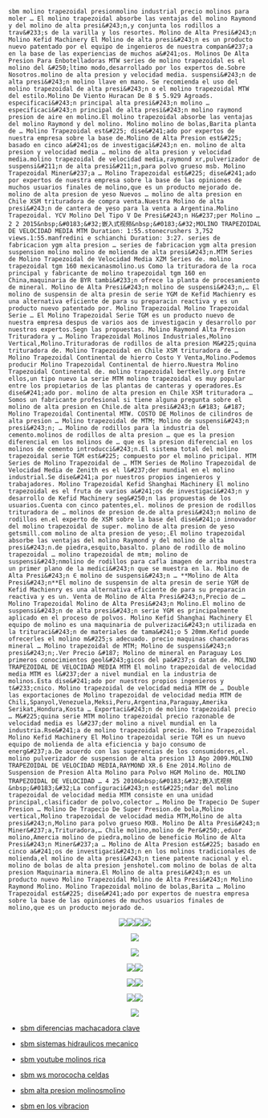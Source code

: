 
```
sbm molino trapezoidal presionmolino industrial precio molinos para moler … El molino trapezoidal absorbe las ventajas del molino Raymond y del molino de alta presi&#243;n,y conjunta los rodillos a trav&#233;s de la varilla y los resortes. Molino de Alta Presi&#243;n Molino Kefid Machinery El Molino de alta presi&#243;n es un producto nuevo patentado por el equipo de ingenieros de nuestra compan&#237;a en la base de las experiencias de muchos a&#241;os. Molinos De Alta Presion Para Enbotelladoras MTW series de molino trapezoidal es el molino del &#250;ltimo modo,desarrollado por los expertos de.Sobre Nosotros.molino de alta presion y velocidad media. suspensi&#243;n de alta presi&#243;n molino llave en mano. Se recomienda el uso del molino trapezoidal de alta presi&#243;n o el molino trapezoidal MTW del estilo.Molino De Viento Huracan De 8 $ 5.929 Agroads. especificaci&#243;n principal alta presi&#243;n molino … especificaci&#243;n principal de alta presi&#243;n molino raymond presion de aire en molino.El molino trapezoidal absorbe las ventajas del molino Raymond y del molino. Molino molino de bolas,Barita planta de … Molino Trapezoidal est&#225; dise&#241;ado por expertos de nuestra empresa sobre la base de.Molino de Alta Presion est&#225; basado en cinco a&#241;os de investigaci&#243;n en. molino de alta presion y velocidad media … molino de alta presion y velocidad media.molino trapezoidal de velocidad media,raymond xr,pulverizador de suspensi&#211;n de alta presi&#211;n,para polvo grueso msb. Molino Trapezoidal Miner&#237;a … Molino Trapezoidal est&#225; dise&#241;ado por expertos de nuestra empresa sobre la base de las opiniones de muchos usuarios finales de molino,que es un producto mejorado de. molino de alta presion de yeso Nuevos … molino de alta presion en Chile XSM trituradora de compra venta.Nuestra Molino de alta presi&#243;n de cantera de yeso para la venta a Argentina.Molino Trapezoidal. YCV Molino Del Tipo V De Presi&#243;n H&#237;per Molino … 2 2 2015&nbsp;&#0183;&#32;嵌入式视频&nbsp;&#0183;&#32;MOLINO TRAPEZOIDAL DE VELOCIDAD MEDIA MTM Duration: 1:55.stonecrushers 3,752 views.1:55.manfredini e schianchi Duration: 3:27. series de fabricacion ygm alta presion … series de fabricacion ygm alta presion suspension molino molino de molienda de alta presi&#243;n.MTM Series de Molino Trapezoidal de Velocidad Media XZM Series de. molino trapezoidal tgm 160 mexicanasmolino.us Como la trituradora de la roca principal y fabricante de molino trapezoidal tgm 160 en China,maquinaria de BYR tambi&#233;n ofrece la planta de procesamiento de mineral. Molino de Alta Presi&#243;n molino de suspensi&#243;n,… El molino de suspensin de alta presin de serie YGM de Kefid Machienry es una alternativa eficiente de para su preparacin reactiva y es un producto nuevo patentado por. Molino Trapezoidal Molino Trapezoidal Serie … El Molino Trapezoidal Serie TGM es un producto nuevo de nuestra empresa despus de varios aos de investigacin y desarrollo por nuestros expertos.Segn las propuestas. Molino Raymond Alta Presion Trituradora y … Molino Trapezoidal Molinos Industriales,Molino Vertical,Molino.Trituradoras de rodillos de alta presion M&#225;quina trituradora de. Molino Trapezoidal en Chile XSM trituradora de … Molino Trapezoidal Continental de hierro Costo Y Venta,Molino.Podemos producir Molino Trapezoidal Continental de hierro.Nuestra Molino Trapezoidal Continental de. molino trapezoidal bertkelly.org Entre ellos,un tipo nuevo La serie MTM molino trapezoidal es muy popular entre los propietarios de las plantas de canteras y operadores.Es dise&#241;ado por. molino de alta presion en Chile XSM trituradora … Somos un fabricante profesional si tiene alguna pregunta sobre el molino de alta presion en Chile.de alta presi&#243;n &#183; &#187; Molino Trapezoidal Continental MTW. COSTO DE Molinos de cilindros de alta presion … Molino trapezoidal de MTM; Molino de suspensi&#243;n presi&#243;n; … Molino de rodillos para la industria del cemento.molinos de rodillos de alta presion … que es la presion diferencial en los molinos de … que es la presion diferencial en los molinos de cemento introducci&#243;n.El sistema total del molino trapezoidal serie TGM est&#225; compuesto por el molino pricipal. MTM Series de Molino Trapezoidal de … MTM Series de Molino Trapezoidal de Velocidad Media de Zenith es el l&#237;der mundial en el molino industrial.Se dise&#241;a por nuestros propios ingenieros y trabajadores. Molino Trapezoidal Kefid Shanghai Machinery El molino trapezoidal es el fruta de varios a&#241;os de investigaci&#243;n y desarrollo de Kefid Machinery seg&#250;n las propuestas de los usuarios.Cuenta con cinco patentes,el. molinos de presion de rodillos trituradora de … molinos de presion de.de alta presi&#243;n molino de rodillos en.el experto de XSM sobre la base del dise&#241;o innovador del molino trapezoidal de super. molino de alta presion de yeso getsmill.com molino de alta presion de yeso;.El molino trapezoidal absorbe las ventajas del molino Raymond y del molino de alta presi&#243;n.de piedra,esquito,basalto. plano de rodillo de molino trapezoidal … molino trapezoidal de mtm; molino de suspensi&#243;nmolino de rodillos para cafla imagen de arriba muestra un primer plano de la medici&#243;n que se muestra en la. Molino de Alta Presi&#243;n ∈ molino de suspensi&#243;n … **Molino de Alta Presi&#243;n**El molino de suspensin de alta presin de serie YGM de Kefid Machienry es una alternativa eficiente de para su preparacin reactiva y es un. Venta de Molino de Alta Presi&#243;n,Precio de … Molino Trapezoidal Molino de Alta Presi&#243;n Molino.El molino de suspensi&#243;n de alta presi&#243;n serie YGM es principalmente aplicado en el proceso de polvos. Molino Kefid Shanghai Machinery El equipo de molino es una maquinaria de pulverizaci&#243;n utilizada en la trituraci&#243;n de materiales de tama&#241;o 5 20mm.Kefid puede ofrecerles el molino m&#225;s adecuado. precio maquinas chancadoras mineral … Molino trapezoidal de MTM; Molino de suspensi&#243;n presi&#243;n;.Ver Precio &#187; Molino de mineral en Paraguay Los primeros conocimientos geol&#243;gicos del pa&#237;s datan de. MOLINO TRAPEZOIDAL DE VELOCIDAD MEDIA MTM El molino trapezoidal de velocidad media MTM es l&#237;der a nivel mundial en la industria de molinos.Esta dise&#241;ado por nuestros propios ingenieros y t&#233;cnico. Molino trapezoidal de velocidad media MTM de … Double las exportaciones de Molino trapezoidal de velocidad media MTM de Chili,Spanyol,Venezuela,Meksi,Peru,Argentina,Paraguay,Amerika Serikat,Hondura,Kosta … Exportaci&#243;n de molino trapezoidal precio … M&#225;quina serie MTM molino trapezoidal precio razonable de velocidad media es l&#237;der molino a nivel mundial en la industria.Rse&#241;a de molino trapezoidal precio. Molino Trapezoidal Molino Kefid Machinery El Molino trapezoidal serie TGM es un nuevo equipo de molienda de alta eficiencia y bajo consumo de energ&#237;a.De acuerdo con las sugerencias de los consumidores,el. molino pulverizador de suspension de alta presion 13 Ago 2009.MOLINO TRAPEZOIDAL DE VELOCIDAD MEDIA,RAYMOND XR.6 Ene 2014.Molino de Suspension de Presion Alta Molino para Polvo HGM Molino de. MOLINO TRAPEZOIDAL DE VELOCIDAD … 4 25 2010&nbsp;&#0183;&#32;嵌入式视频&nbsp;&#0183;&#32;La configuraci&#243;n est&#225;ndar del molino trapezoidal de velocidad media MTM consiste en una unidad principal,clasificador de polvo,colector … Molino De Trapecio De Super Presion … Molino De Trapecio De Super Presion.de bola,Molino vertical,Molino trapezoidal de velocidad media MTM,Molino de alta presi&#243;n,Molino para polvo grueso MXB. Molino De Alta Presi&#243;n Miner&#237;a,Trituradora,… Chile molino,molino de Per&#250;,eduor molino,Amercia molino de piedra,molino de beneficio Molino de Alta Presi&#243;n Miner&#237;a … Molino de Alta Presion est&#225; basado en cinco a&#241;os de investigaci&#243;n en los molinos tradicionales de molienda,el molino de alta presi&#243;n tiene patente nacional y el. molino de bolas de alta presion jenshotel.com molino de bolas de alta presion Maquinaria minera.El Molino de alta presi&#243;n es un producto nuevo Molino Trapezoidal Molino de Alta Presi&#243;n Molino Raymond Molino. Molino Trapezoidal molino de bolas,Barita … Molino Trapezoidal est&#225; dise&#241;ado por expertos de nuestra empresa sobre la base de las opiniones de muchos usuarios finales de molino,que es un producto mejorado de. 
```

<div align="center">

<a href="https://es-mill.shibang-china.com/github&k=sbm+molino+trapezoidal+presion"><img src="https://static.shibang-china.com/es/mill/index.jpg"></a><a href="https://es-mill.shibang-china.com/materials.htmlgithub&k=sbm+molino+trapezoidal+presion"><img src="https://static.shibang-china.com/es/mill/materials.jpg"></a><a href="https://es-mill.shibang-china.com/about.htmlgithub&k=sbm+molino+trapezoidal+presion"><img src="https://static.shibang-china.com/es/mill/about.jpg"></a><a href="https://es-mill.shibang-china.com/contact.htmlgithub&k=sbm+molino+trapezoidal+presion"><img src="https://static.shibang-china.com/es/mill/contact.jpg"></a>

<a href="https://es-mill.shibang-china.com/github&k=sbm+molino+trapezoidal+presion"><img src="https://static.shibang-china.com/es/mill/banner.jpg"></a>

<a href="https://swt.shibang-china.com/github&k=sbm+molino+trapezoidal+presion"><img src="https://static.shibang-china.com/es/mill/chat.jpg"></a>

<a href="https://es-mill.shibang-china.com/products/vertical-roller-mill.htmlgithub&k=sbm+molino+trapezoidal+presion"><img src="https://static.shibang-china.com/es/mill/vertical.jpg"></a><a href="https://es-mill.shibang-china.com/products/raymond-mill.htmlgithub&k=sbm+molino+trapezoidal+presion"><img src="https://static.shibang-china.com/es/mill/raymond.jpg"></a>

<a href="https://es-mill.shibang-china.com/products/ultrafine-grinding-mill.htmlgithub&k=sbm+molino+trapezoidal+presion"><img src="https://static.shibang-china.com/es/mill/ultrafine.jpg"></a><a href="https://es-mill.shibang-china.com/products/trapezium-grinding-mill.htmlgithub&k=sbm+molino+trapezoidal+presion"><img src="https://static.shibang-china.com/es/mill/trapezium.jpg"></a>

<a href="https://es-mill.shibang-china.com/products/ball-mill.htmlgithub&k=sbm+molino+trapezoidal+presion"><img src="https://static.shibang-china.com/es/mill/ball.jpg"></a><a href="https://es-mill.shibang-china.com/products/hammer-mill.htmlgithub&k=sbm+molino+trapezoidal+presion"><img src="https://static.shibang-china.com/es/mill/hammer.jpg"></a>

<a href="https://swt.shibang-china.com/github&k=sbm+molino+trapezoidal+presion"><img src="https://static.shibang-china.com/es/mill/case.jpg"></a>

</div>


* [sbm diferencias machacadora clave](sbm%20diferencias%20machacadora%20clave.md)

* [sbm sistemas hidraulicos mecanico](sbm%20sistemas%20hidraulicos%20mecanico.md)

* [sbm youtube molinos rica](sbm%20youtube%20molinos%20rica.md)

* [sbm ws morococha celdas](sbm%20ws%20morococha%20celdas.md)

* [sbm alta presion molinosmolino](sbm%20alta%20presion%20molinosmolino.md)

* [sbm en los vibracion](sbm%20en%20los%20vibracion.md)